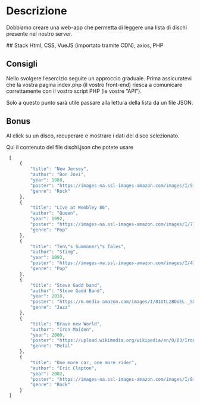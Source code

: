 # Descrizione
Dobbiamo creare una web-app che permetta di leggere una lista di dischi presente nel nostro server.

## Stack
Html, CSS, VueJS (importato tramite CDN), axios, PHP

## Consigli
Nello svolgere l’esercizio seguite un approccio graduale.
Prima assicuratevi che la vostra pagina index.php (il vostro front-end) riesca a comunicare correttamente con il vostro script PHP (le vostre “API”).

Solo a questo punto sarà utile passare alla lettura della lista da un file JSON.


## Bonus
Al click su un disco, recuperare e mostrare i dati del disco selezionato.

Qui il contenuto del file dischi.json che potete usare

```js
 [
     {
         "title": "New Jersey",
         "author": "Bon Jovi",
         "year": 1988,
         "poster": "https://images-na.ssl-images-amazon.com/images/I/51sBr4IWDwL.jpg",
         "genre": "Rock"
     },
     {
         "title": "Live at Wembley 86",
         "author": "Queen",
         "year": 1992,
         "poster": "https://images-na.ssl-images-amazon.com/images/I/71g40mlbinL._SX355_.jpg",
         "genre": "Pop"
     },
     {
         "title": "Ten\"s Summoner\"s Tales",
         "author": "Sting",
         "year": 1993,
         "poster": "https://images-na.ssl-images-amazon.com/images/I/411BQR6BHRL.jpg",
         "genre": "Pop"
     },
     {
         "title": "Steve Gadd band",
         "author": "Steve Gadd Band",
         "year": 2018,
         "poster": "https://m.media-amazon.com/images/I/81UtLzBDoEL._SS500_.jpg",
         "genre": "Jazz"
     },
     {
         "title": "Brave new World",
         "author": "Iron Maiden",
         "year": 2000,
         "poster": "https://upload.wikimedia.org/wikipedia/en/0/03/Iron_Maiden_-_Brave_New_World.jpg",
         "genre": "Metal"
     },
     {
         "title": "One more car, one more rider",
         "author": "Eric Clapton",
         "year": 2002,
         "poster": "https://images-na.ssl-images-amazon.com/images/I/81MDAIdh78L._SY355_.jpg",
         "genre": "Rock"
     }
 ]

```